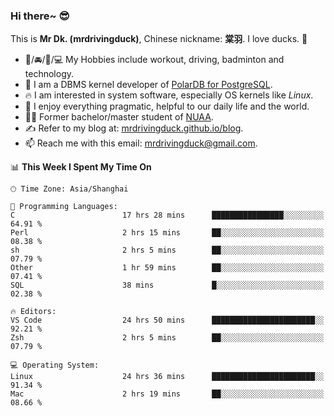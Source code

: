 ### Hi there~ 😎

This is **Mr Dk. (mrdrivingduck)**, Chinese nickname: **棠羽**. I love ducks. 🦆

- 💪/🚘/🏸/💻 My Hobbies include workout, driving, badminton and technology.
- 🍊 I am a DBMS kernel developer of [PolarDB for PostgreSQL](https://github.com/ApsaraDB/PolarDB-for-PostgreSQL).
- 🔥 I am interested in system software, especially OS kernels like *Linux*.
- 🔧 I enjoy everything pragmatic, helpful to our daily life and the world.
- 👨‍🎓 Former bachelor/master student of [NUAA](https://en.wikipedia.org/wiki/Nanjing_University_of_Aeronautics_and_Astronautics).
- ✍ Refer to my blog at: [mrdrivingduck.github.io/blog](https://mrdrivingduck.github.io/blog/).
- 📫 Reach me with this email: [mrdrivingduck@gmail.com](mailto:mrdrivingduck@gmail.com).

<!--START_SECTION:waka-->
📊 **This Week I Spent My Time On** 

```text
🕑︎ Time Zone: Asia/Shanghai

💬 Programming Languages: 
C                        17 hrs 28 mins      ████████████████░░░░░░░░░   64.91 % 
Perl                     2 hrs 15 mins       ██░░░░░░░░░░░░░░░░░░░░░░░   08.38 % 
sh                       2 hrs 5 mins        ██░░░░░░░░░░░░░░░░░░░░░░░   07.79 % 
Other                    1 hr 59 mins        ██░░░░░░░░░░░░░░░░░░░░░░░   07.41 % 
SQL                      38 mins             █░░░░░░░░░░░░░░░░░░░░░░░░   02.38 % 

🔥 Editors: 
VS Code                  24 hrs 50 mins      ███████████████████████░░   92.21 % 
Zsh                      2 hrs 5 mins        ██░░░░░░░░░░░░░░░░░░░░░░░   07.79 % 

💻 Operating System: 
Linux                    24 hrs 36 mins      ███████████████████████░░   91.34 % 
Mac                      2 hrs 19 mins       ██░░░░░░░░░░░░░░░░░░░░░░░   08.66 % 
```


<!--END_SECTION:waka-->

<!-- ![Mr Dk.'s GitHub Stats](https://github-readme-stats.vercel.app/api?username=mrdrivingduck&count_private&show_icons=true&theme=buefy) -->

<!-- ![Most Used Languages](https://github-readme-stats.vercel.app/api/top-langs/?username=mrdrivingduck&exclude_repo=mips32-CPU,snort-tcp-socket&theme=buefy&layout=compact&langs_count=10) -->


<!--
**mrdrivingduck/mrdrivingduck** is a ✨ _special_ ✨ repository because its `README.md` (this file) appears on your GitHub profile.

Here are some ideas to get you started:

- 🔭 I’m currently working on ...
- 🌱 I’m currently learning ...
- 👯 I’m looking to collaborate on ...
- 🤔 I’m looking for help with ...
- 💬 Ask me about ...
- 📫 How to reach me: ...
- 😄 Pronouns: ...
- ⚡ Fun fact: ...
-->

